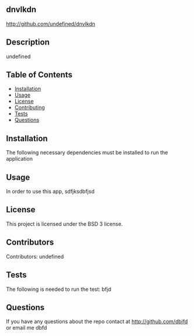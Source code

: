 
  ## dnvlkdn

  http://github.com/undefined/dnvlkdn

  ## Description

  undefined

  ## Table of Contents

  * [Installation](#installation)
  * [Usage](#usage)
  * [License](#license)
  * [Contributing](#contributing)
  * [Tests](#tests)
  * [Questions](#questions)
  
  ## Installation

  The following necessary dependencies must be installed to run the application

  ## Usage

  In order to use this app, sdfjksdbfjsd

  ## License

  This project is licensed under the BSD 3 license.

  ## Contributors

  Contributors: undefined

  ## Tests

  The following is needed to run the test: bfjd

  ## Questions

  If you have any questions about the repo contact at http://github.com/dbjfd or email me dbfd

